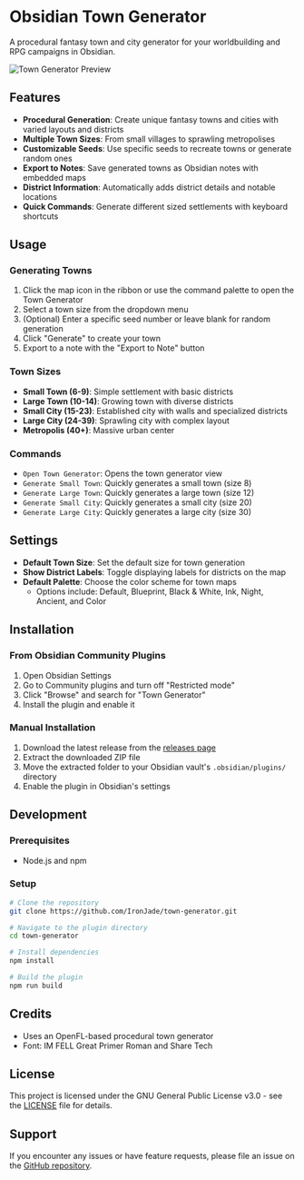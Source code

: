 # Obsidian Town Generator

A procedural fantasy town and city generator for your worldbuilding and RPG campaigns in Obsidian.

![Town Generator Preview](https://github.com/IronJade/town-generator/assets/banner-image.png)

## Features

- **Procedural Generation**: Create unique fantasy towns and cities with varied layouts and districts
- **Multiple Town Sizes**: From small villages to sprawling metropolises
- **Customizable Seeds**: Use specific seeds to recreate towns or generate random ones
- **Export to Notes**: Save generated towns as Obsidian notes with embedded maps
- **District Information**: Automatically adds district details and notable locations
- **Quick Commands**: Generate different sized settlements with keyboard shortcuts

## Usage

### Generating Towns

1. Click the map icon in the ribbon or use the command palette to open the Town Generator
2. Select a town size from the dropdown menu
3. (Optional) Enter a specific seed number or leave blank for random generation
4. Click "Generate" to create your town
5. Export to a note with the "Export to Note" button

### Town Sizes

- **Small Town (6-9)**: Simple settlement with basic districts
- **Large Town (10-14)**: Growing town with diverse districts
- **Small City (15-23)**: Established city with walls and specialized districts
- **Large City (24-39)**: Sprawling city with complex layout
- **Metropolis (40+)**: Massive urban center

### Commands

- `Open Town Generator`: Opens the town generator view
- `Generate Small Town`: Quickly generates a small town (size 8)
- `Generate Large Town`: Quickly generates a large town (size 12)
- `Generate Small City`: Quickly generates a small city (size 20)
- `Generate Large City`: Quickly generates a large city (size 30)

## Settings

- **Default Town Size**: Set the default size for town generation
- **Show District Labels**: Toggle displaying labels for districts on the map
- **Default Palette**: Choose the color scheme for town maps
  - Options include: Default, Blueprint, Black & White, Ink, Night, Ancient, and Color

## Installation

### From Obsidian Community Plugins

1. Open Obsidian Settings
2. Go to Community plugins and turn off "Restricted mode"
3. Click "Browse" and search for "Town Generator"
4. Install the plugin and enable it

### Manual Installation

1. Download the latest release from the [releases page](https://github.com/IronJade/town-generator/releases)
2. Extract the downloaded ZIP file
3. Move the extracted folder to your Obsidian vault's `.obsidian/plugins/` directory
4. Enable the plugin in Obsidian's settings

## Development

### Prerequisites

- Node.js and npm

### Setup

```bash
# Clone the repository
git clone https://github.com/IronJade/town-generator.git

# Navigate to the plugin directory
cd town-generator

# Install dependencies
npm install

# Build the plugin
npm run build
```

## Credits

- Uses an OpenFL-based procedural town generator
- Font: IM FELL Great Primer Roman and Share Tech

## License

This project is licensed under the GNU General Public License v3.0 - see the [LICENSE](LICENSE) file for details.

## Support

If you encounter any issues or have feature requests, please file an issue on the [GitHub repository](https://github.com/IronJade/town-generator/issues).